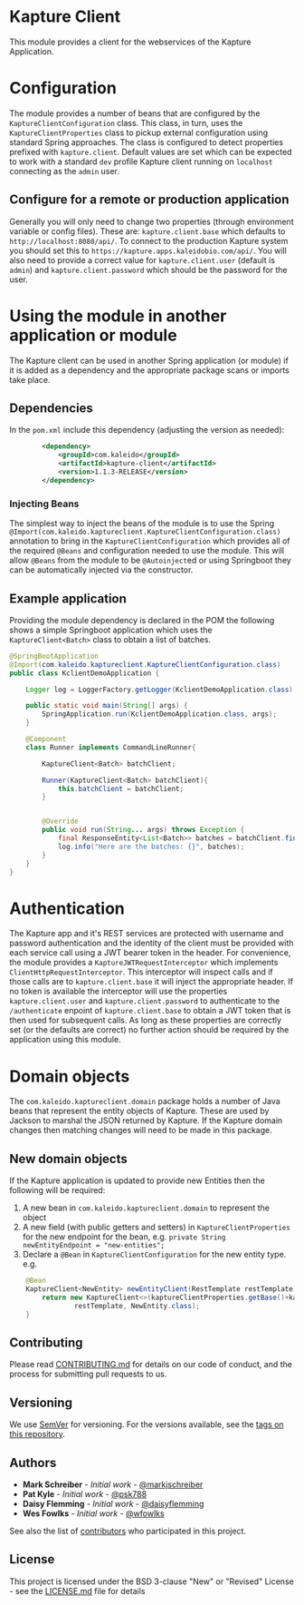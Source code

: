 # Kapture Client
This module provides a client for the webservices of the Kapture Application.

# Configuration
The module provides a number of beans that are configured by the `KaptureClientConfiguration` class.
This class, in turn, uses the `KaptureClientProperties` class to pickup external configuration using
standard Spring approaches. The class is configured to detect properties prefixed with `kapture.client`.
Default values are set which can be expected to work with a standard `dev` profile Kapture client running
on `localhost` connecting as the `admin` user.

## Configure for a remote or production application
Generally you will only need to change two properties (through environment variable or config files). These are:
`kapture.client.base` which defaults to `http://localhost:8080/api/`. To connect to the production Kapture system you
should set this to `https://kapture.apps.kaleidobio.com/api/`. You will also need to provide a correct value for
`kapture.client.user` (default is `admin`) and `kapture.client.password` which should be the password for the user.

# Using the module in another application or module
The Kapture client can be used in another Spring application (or module) if it is added as a dependency and the appropriate
package scans or imports take place.
## Dependencies
In the `pom.xml` include this dependency (adjusting the version as needed):
```xml
        <dependency>
            <groupId>com.kaleido</groupId>
            <artifactId>kapture-client</artifactId>
            <version>1.1.3-RELEASE</version>
        </dependency>
```
### Injecting Beans
The simplest way to inject the beans of the module is to use the Spring `@Import(com.kaleido.kaptureclient.KaptureClientConfiguration.class)` 
annotation to bring in the `KaptureClientConfiguration` which provides all of the required `@Beans` and configuration needed to use the
module. This will allow `@Beans` from the module to be `@Autoinject`ed or using Springboot they can be automatically
injected via the constructor.

## Example application
Providing the module dependency is declared in the POM the following shows a simple Springboot application which uses
the `KaptureClient<Batch>` class to obtain a list of batches. 

```java
@SpringBootApplication
@Import(com.kaleido.kaptureclient.KaptureClientConfiguration.class)
public class KclientDemoApplication {

    Logger log = LoggerFactory.getLogger(KclientDemoApplication.class);

    public static void main(String[] args) {
        SpringApplication.run(KclientDemoApplication.class, args);
    }

    @Component
    class Runner implements CommandLineRunner{

        KaptureClient<Batch> batchClient;

        Runner(KaptureClient<Batch> batchClient){
            this.batchClient = batchClient;
        }


        @Override
        public void run(String... args) throws Exception {
            final ResponseEntity<List<Batch>> batches = batchClient.findAll();
            log.info("Here are the batches: {}", batches);
        }
    }
}
```

# Authentication
The Kapture app and it's REST services are protected with username and password authentication and the identity of
the client must be provided with each service call using a JWT bearer token in the header. For convenience, the module
provides a `KaptureJWTRequestInterceptor` which implements `ClientHttpRequestInterceptor`. This interceptor will inspect
calls and if those calls are to `kapture.client.base` it will inject the appropriate header. If no token is available
the interceptor will use the properties `kapture.client.user` and `kapture.client.password` to authenticate to the `/authenticate`
enpoint of `kapture.client.base` to obtain a JWT token that is then used for subsequent calls. 
As long as these properties are correctly set (or the defaults are correct) no further action should be required by
the application using this module.

# Domain objects
The `com.kaleido.kaptureclient.domain` package holds a number of Java beans that represent the entity objects of Kapture.
These are used by Jackson to marshal the JSON returned by Kapture. If the Kapture domain changes then matching changes
will need to be made in this package.

## New domain objects
If the Kapture application is updated to provide new Entities then the following will be required:

1. A new bean in `com.kaleido.kaptureclient.domain` to represent the object
1. A new field (with public getters and setters) in `KaptureClientProperties` for the new endpoint for the bean, e.g. `private String newEntityEndpoint = "new-entities";`
1. Declare a `@Bean` in `KaptureClientConfiguration` for the new entity type. e.g. 
```java
    @Bean
    KaptureClient<NewEntity> newEntityClient(RestTemplate restTemplate){
        return new KaptureClient<>(kaptureClientProperties.getBase()+kaptureClientProperties.getNewEntityEndpoint(),
                restTemplate, NewEntity.class);
    }
```

## Contributing

Please read [CONTRIBUTING.md](https://gist.github.com/PurpleBooth/b24679402957c63ec426) for details on our code of conduct, and the process for submitting pull requests to us.

## Versioning

We use [SemVer](http://semver.org/) for versioning. For the versions available, see the [tags on this repository](https://github.com/Kaleido-Biosciences/fetch/tags). 

## Authors
* **Mark Schreiber** - *Initial work* - [@markjschreiber](https://github.com/markjschreiber)
* **Pat Kyle** - *Initial work* - [@psk788](https://github.com/psk788)
* **Daisy Flemming** - *Initial work* - [@daisyflemming](https://github.com/daisyflemming)
* **Wes Fowlks** - *Initial work* - [@wfowlks](https://github.com/wfowlks)

See also the list of [contributors](https://github.com/Kaleido-Biosciences/fetch/graphs/contributors) who participated in this project.

## License

This project is licensed under the BSD 3-clause "New" or "Revised" License - see the [LICENSE.md](LICENSE.md) file for details

